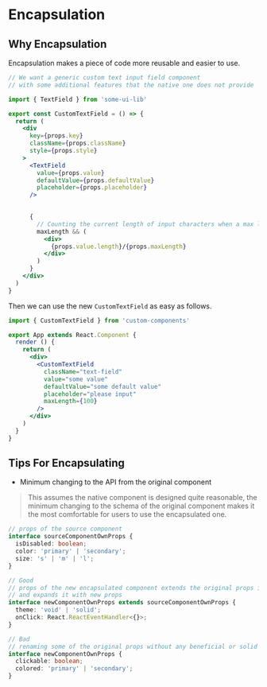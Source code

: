 # Encapsulation

## Why Encapsulation
Encapsulation makes a piece of code more reusable and easier to use.
```jsx
// We want a generic custom text input field component
// with some additional features that the native one does not provide

import { TextField } from 'some-ui-lib'

export const CustomTextField = () => {
  return (
    <div
      key={props.key}
      className={props.className}
      style={props.style}
    >
      <TextField
        value={props.value}
        defaultValue={props.defaultValue}
        placeholder={props.placeholder}
      />
      

      {
        // Counting the current length of input characters when a max length constrain is set
        maxLength && (
          <div>
            {props.value.length}/{props.maxLength}
          </div>
        )
      }
    </div>
  )
}
```

Then we can use the new `CustomTextField` as easy as follows.
```jsx
import { CustomTextField } from 'custom-components'

export App extends React.Component {
  render () {
    return (
      <div>
        <CustomTextField
          className="text-field"
          value="some value"
          defaultValue="some default value"
          placeholder="please input"
          maxLength={100}
        />
      </div>
    )
  }
}
```

## Tips For Encapsulating
- Minimum changing to the API from the original component
> This assumes the native component is designed quite reasonable, the minimum changing to the schema of the original component makes it the most comfortable for users to use the encapsulated one.
```ts
// props of the source component
interface sourceComponentOwnProps {
  isDisabled: boolean;
  color: 'primary' | 'secondary';
  size: 's' | 'm' | 'l';
}

// Good
// props of the new encapsulated component extends the original props interface
// and expands it with new props
interface newComponentOwnProps extends sourceComponentOwnProps {
  theme: 'void' | 'solid';
  onClick: React.ReactEventHandler<{}>;
}

// Bad
// renaming some of the original props without any beneficial or solid reason
interface newComponentOwnProps {
  clickable: boolean;
  colored: 'primary' | 'secondary';
}
```
